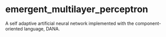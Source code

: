 # emergent_multilayer_perceptron
A self adaptive artificial neural network implemented with the component-oriented language, DANA.
